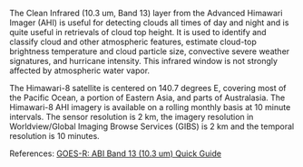 The Clean Infrared (10.3 um, Band 13) layer from the Advanced Himawari Imager (AHI) is useful for detecting clouds all times of day and night and is quite useful in retrievals of cloud top height. It is used to identify and classify cloud and other atmospheric features, estimate cloud-top brightness temperature and cloud particle size, convective severe weather signatures, and hurricane intensity. This infrared window is not strongly affected by atmospheric water vapor.

The Himawari-8 satellite is centered on 140.7 degrees E, covering most of the Pacific Ocean, a portion of Eastern Asia, and parts of Australasia. The Himawari-8 AHI imagery is available on a rolling monthly basis at 10 minute intervals. The sensor resolution is 2 km, the imagery resolution in Worldview/Global Imaging Browse Services (GIBS) is 2 km and the temporal resolution is 10 minutes.

References: [GOES-R: ABI Band 13 (10.3 um) Quick Guide](https://www.star.nesdis.noaa.gov/GOES/documents/ABIQuickGuide_Band13.pdf)
